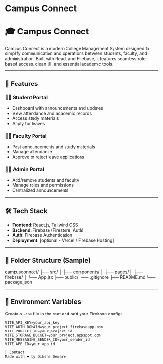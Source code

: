 # Campus Connect
# 🎓 Campus Connect

Campus Connect is a modern College Management System designed to simplify communication and operations between students, faculty, and administration. Built with React and Firebase, it features seamless role-based access, clean UI, and essential academic tools.

---

## 🚀 Features

### 👨‍🎓 Student Portal
- Dashboard with announcements and updates
- View attendance and academic records
- Access study materials
- Apply for leaves

### 👩‍🏫 Faculty Portal
- Post announcements and study materials
- Manage attendance
- Approve or reject leave applications

### 🧑‍💼 Admin Portal
- Add/remove students and faculty
- Manage roles and permissions
- Centralized announcements

---

## 🛠 Tech Stack

- **Frontend**: React.js, Tailwind CSS
- **Backend**: Firebase (Firestore, Auth)
- **Auth**: Firebase Authentication
- **Deployment**: [optional - Vercel / Firebase Hosting]

---

## 📁 Folder Structure (Sample)

campusconnect/
├── src/
│ ├── components/
│ ├── pages/
│ ├── firebase/
│ └── App.jsx
├── public/
├── .gitignore
├── README.md
└── package.json


---

## 🔐 Environment Variables

Create a `.env` file in the root and add your Firebase config:

```env
VITE_API_KEY=your_api_key
VITE_AUTH_DOMAIN=your_project.firebaseapp.com
VITE_PROJECT_ID=your_project_id
VITE_STORAGE_BUCKET=your_project.appspot.com
VITE_MESSAGING_SENDER_ID=your_sender_id
VITE_APP_ID=your_app_id

📧 Contact
Made with ❤️ by Diksha Deware

